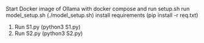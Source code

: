 Start Docker image of Ollama with docker compose and run setup.sh
run model_setup.sh (./model_setup.sh) 
install requirements (pip install -r req.txt)
1. Run S1.py (python3 S1.py)
2. Run S2.py (python3 S2.py)
